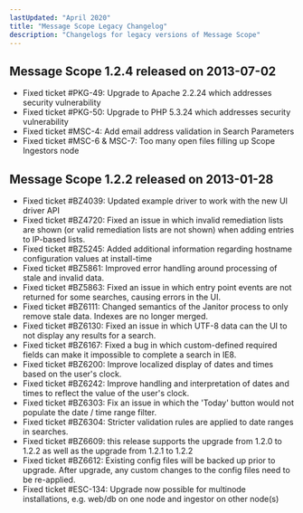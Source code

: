 ```yaml
---
lastUpdated: "April 2020"
title: "Message Scope Legacy Changelog"
description: "Changelogs for legacy versions of Message Scope"
---
```


## Message Scope 1.2.4 released on 2013-07-02
* Fixed ticket #PKG-49: Upgrade to Apache 2.2.24 which addresses security vulnerability
* Fixed ticket #PKG-50: Upgrade to PHP 5.3.24 which addresses security vulnerability
* Fixed ticket #MSC-4: Add email address validation in Search Parameters
* Fixed ticket #MSC-6 & MSC-7: Too many open files filling up Scope Ingestors node

## Message Scope 1.2.2 released on 2013-01-28
* Fixed ticket #BZ4039: Updated example driver to work with the new UI driver API
* Fixed ticket #BZ4720: Fixed an issue in which invalid remediation lists are shown (or valid remediation lists are not shown) when adding entries to IP-based lists.
* Fixed ticket #BZ5245: Added additional information regarding hostname configuration values at install-time
* Fixed ticket #BZ5861: Improved error handling around processing of stale and invalid data.
* Fixed ticket #BZ5863: Fixed an issue in which entry point events are not returned for some searches, causing errors in the UI.
* Fixed ticket #BZ6111: Changed semantics of the Janitor process to only remove stale data. Indexes are no longer merged.
* Fixed ticket #BZ6130: Fixed an issue in which UTF-8 data can the UI to not display any results for a search.
* Fixed ticket #BZ6167: Fixed a bug in which custom-defined required fields can make it impossible to complete a search in IE8.
* Fixed ticket #BZ6200: Improve localized display of dates and times based on the user's clock.
* Fixed ticket #BZ6242: Improve handling and interpretation of dates and times to reflect the value of the user's clock.
* Fixed ticket #BZ6303: Fix an issue in which the 'Today' button would not populate the date / time range filter.
* Fixed ticket #BZ6304: Stricter validation rules are applied to date ranges in searches.
* Fixed ticket #BZ6609: this release supports the upgrade from 1.2.0 to 1.2.2 as well as the upgrade from 1.2.1 to 1.2.2
* Fixed ticket #BZ6612: Existing config files will be backed up prior to upgrade. After upgrade, any custom changes to the config files need to be re-applied.
* Fixed ticket #ESC-134: Upgrade now possible for multinode installations, e.g. web/db on one node and ingestor on other node(s)